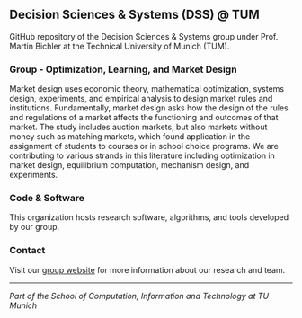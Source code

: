## Decision Sciences & Systems (DSS) @ TUM

GitHub repository of the Decision Sciences & Systems group under Prof. Martin Bichler at the Technical University of Munich (TUM).

### Group - Optimization, Learning, and Market Design
Market design uses economic theory, mathematical optimization, systems design, experiments, and empirical analysis to design market rules and institutions. 
Fundamentally, market design asks how the design of the rules and regulations of a market affects the functioning and outcomes of that market. 
The study includes auction markets, but also markets without money such as matching markets, which found application in the assignment of students to courses or in school choice programs. 
We are contributing to various strands in this literature including optimization in market design, equilibrium computation, mechanism design, and experiments.


### Code & Software
This organization hosts research software, algorithms, and tools developed by our group.

### Contact
Visit our [group website](https://www.cs.cit.tum.de/en/dss/home/) for more information about our research and team.

---
*Part of the School of Computation, Information and Technology at TU Munich*
